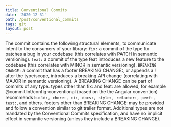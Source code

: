 ```yaml
---
title: Conventional Commits 
date: '2020-12-31'
path: /post/conventional_commits
tags: git
layout: post
---
```


The commit contains the following structural elements, to communicate intent to the consumers of your library:
```fix:``` a commit of the type fix patches a bug in your codebase (this correlates with PATCH in semantic versioning).
```feat:``` a commit of the type feat introduces a new feature to the codebase (this correlates with MINOR in semantic versioning).
```BREAKING CHANGE:``` a commit that has a footer BREAKING CHANGE:, or appends a ! after the type/scope, introduces a breaking API change (correlating with MAJOR in semantic versioning). A BREAKING CHANGE can be part of commits of any type.
types other than fix: and feat: are allowed, for example @commitlint/config-conventional (based on the the Angular convention) recommends ```build:, chore:, ci:, docs:, style:, refactor:, perf:, test:```, and others.
footers other than BREAKING CHANGE: may be provided and follow a convention similar to git trailer format. Additional types are not mandated by the Conventional Commits specification, and have no implicit effect in semantic versioning (unless they include a BREAKING CHANGE).
